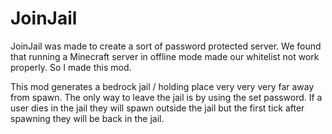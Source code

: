 # JoinJail

JoinJail was made to create a sort of password protected server. We found that running a Minecraft server in offline mode made our whitelist not work properly. So I made this mod.

This mod generates a bedrock jail / holding place very very very far away from spawn. The only way to leave the jail is by using the set password. If a user dies in the jail they will spawn outside the jail but the first tick after spawning they will be back in the jail.
